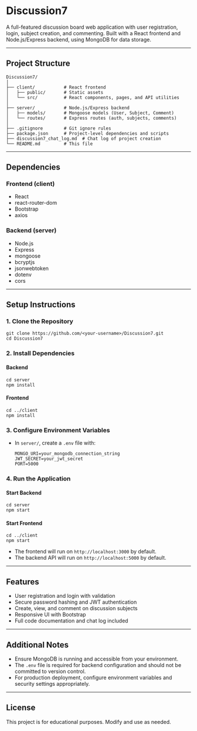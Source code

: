 # Discussion7

A full-featured discussion board web application with user registration, login, subject creation, and commenting. Built with a React frontend and Node.js/Express backend, using MongoDB for data storage.

---

## Project Structure

```
Discussion7/
│
├── client/           # React frontend
│   ├── public/       # Static assets
│   └── src/          # React components, pages, and API utilities
│
├── server/           # Node.js/Express backend
│   ├── models/       # Mongoose models (User, Subject, Comment)
│   └── routes/       # Express routes (auth, subjects, comments)
│
├── .gitignore        # Git ignore rules
├── package.json      # Project-level dependencies and scripts
├── discussion7_chat_log.md  # Chat log of project creation
└── README.md         # This file
```

---

## Dependencies

### Frontend (client)
- React
- react-router-dom
- Bootstrap
- axios

### Backend (server)
- Node.js
- Express
- mongoose
- bcryptjs
- jsonwebtoken
- dotenv
- cors

---

## Setup Instructions

### 1. Clone the Repository

```
git clone https://github.com/<your-username>/Discussion7.git
cd Discussion7
```

### 2. Install Dependencies

#### Backend
```
cd server
npm install
```

#### Frontend
```
cd ../client
npm install
```

### 3. Configure Environment Variables

- In `server/`, create a `.env` file with:
  ```
  MONGO_URI=your_mongodb_connection_string
  JWT_SECRET=your_jwt_secret
  PORT=5000
  ```

### 4. Run the Application

#### Start Backend
```
cd server
npm start
```

#### Start Frontend
```
cd ../client
npm start
```

- The frontend will run on `http://localhost:3000` by default.
- The backend API will run on `http://localhost:5000` by default.

---

## Features
- User registration and login with validation
- Secure password hashing and JWT authentication
- Create, view, and comment on discussion subjects
- Responsive UI with Bootstrap
- Full code documentation and chat log included

---

## Additional Notes
- Ensure MongoDB is running and accessible from your environment.
- The `.env` file is required for backend configuration and should not be committed to version control.
- For production deployment, configure environment variables and security settings appropriately.

---

## License
This project is for educational purposes. Modify and use as needed.
